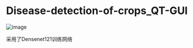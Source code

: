 # Disease-detection-of-crops_QT-GUI
![image](https://github.com/LovelyChaos/Disease-detection-of-crops_QT-GUI/assets/85496249/022ef0dc-1762-424c-a26e-6e3fb01ad85a)

采用了Densenet121训练网络
